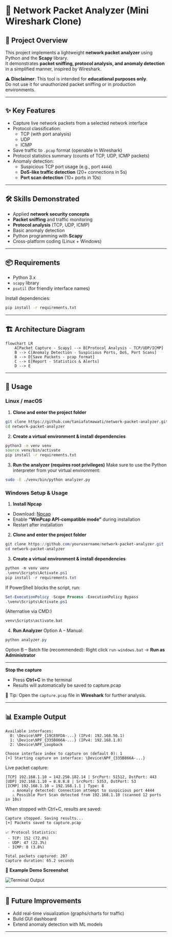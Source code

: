 # 📡 Network Packet Analyzer (Mini Wireshark Clone)

## 📌 Project Overview
This project implements a lightweight **network packet analyzer** using Python and the **Scapy** library.  
It demonstrates **packet sniffing, protocol analysis, and anomaly detection** in a simplified manner, inspired by Wireshark.

⚠️ **Disclaimer**: This tool is intended for **educational purposes only**.  
Do not use it for unauthorized packet sniffing or in production environments.

---

## ✨ Key Features
- Capture live network packets from a selected network interface
- Protocol classification:
  - TCP (with port analysis)
  - UDP
  - ICMP
- Save traffic to `.pcap` format (openable in Wireshark)
- Protocol statistics summary (counts of TCP, UDP, ICMP packets)
- Anomaly detection:
  - Suspicious TCP port usage (e.g., port `4444`)
  - **DoS-like traffic detection** (20+ connections in 5s)
  - **Port scan detection** (10+ ports in 10s)

---

## 🛠 Skills Demonstrated
- Applied **network security concepts**
- **Packet sniffing** and traffic monitoring
- **Protocol analysis** (TCP, UDP, ICMP)
- Basic anomaly detection
- Python programming with **Scapy**
- Cross-platform coding (Linux + Windows)

---

## 📦 Requirements
- Python 3.x
- `scapy` library
- `psutil` (for friendly interface names)

Install dependencies:
```bash
pip install -r requirements.txt
```

---

## 🏗️ Architecture Diagram

```mermaid
flowchart LR
    A[Packet Capture - Scapy] --> B[Protocol Analysis - TCP/UDP/ICMP]
    B --> C[Anomaly Detection - Suspicious Ports, DoS, Port Scans]
    B --> D[Save Packets - pcap format]
    C --> E[Report - Statistics & Alerts]
    D --> E
```

---

## 🚀 Usage

### Linux / macOS

1) **Clone and enter the project folder**
```bash
git clone https://github.com/taniafatmawati/network-packet-analyzer.git
cd network-packet-analyzer
```

2) **Create a virtual environment & install dependencies**
```bash
python3 -m venv venv
source venv/bin/activate
pip install -r requirements.txt
```

3) **Run the analyzer (requires root privileges)**
Make sure to use the Python interpreter from your virtual environment:
```bash
sudo -E ./venv/bin/python analyzer.py
```

### Windows Setup & Usage

1) **Install Npcap**
- Download: [Npcap](https://npcap.com/)  
- Enable **“WinPcap API-compatible mode”** during installation
- Restart after installation

2) **Clone and enter the project folder**
```powershell
git clone https://github.com/yourusername/network-packet-analyzer.git
cd network-packet-analyzer
```

3) **Create a virtual environment & install dependencies**
```powershell
python -m venv venv
.\venv\Scripts\Activate.ps1
pip install -r requirements.txt
```

If PowerShell blocks the script, run:
```powershell
Set-ExecutionPolicy -Scope Process -ExecutionPolicy Bypass
.\venv\Scripts\Activate.ps1
```

(Alternative via CMD:)
```cmd
venv\Scripts\activate.bat
```

4) **Run Analyzer**
Option A – Manual:
```powershell
python analyzer.py
```

Option B – Batch file (recommended):
Right click `run-windows.bat` → **Run as Administrator**

---

**Stop the capture**
- Press **Ctrl+C** in the terminal
- Results will automatically be saved to capture.pcap

📌 Tip: Open the `capture.pcap` file in **Wireshark** for further analysis.

---

## 📊 Example Output

```
Available interfaces:
  0: \Device\NPF_{19CE0FDA-...} (IPv4: 192.168.56.1)
  1: \Device\NPF_{335B866A-...} (IPv4: 192.168.1.8)
  2: \Device\NPF_Loopback

Choose interface index to capture on (default 0): 1
[+] Starting capture on interface: \Device\NPF_{335B866A-...}
```

Live packet capture:
```
[TCP] 192.168.1.10 → 142.250.182.14 | SrcPort: 51512, DstPort: 443
[UDP] 192.168.1.10 → 8.8.8.8 | SrcPort: 5353, DstPort: 53
[ICMP] 192.168.1.10 → 192.168.1.1 | Type: 8
   ⚠️ Anomaly detected: Connection attempt to suspicious port 4444
   ⚠️ Possible Port Scan detected from 192.168.1.10 (scanned 12 ports in 10s)
```

When stopped with Ctrl+C, results are saved:

```
Capture stopped. Saving results...
[+] Packets saved to capture.pcap

📈 Protocol Statistics:
 - TCP: 152 (72.0%)
 - UDP: 47 (22.3%)
 - ICMP: 8 (3.8%)

Total packets captured: 207
Capture duration: 65.2 seconds
```

📸 **Example Demo Screenshot**

![Terminal Output](screenshots/output-terminal.png)

---

## 🔮 Future Improvements
- Add real-time visualization (graphs/charts for traffic)
- Build GUI dashboard
- Extend anomaly detection with ML models

---
